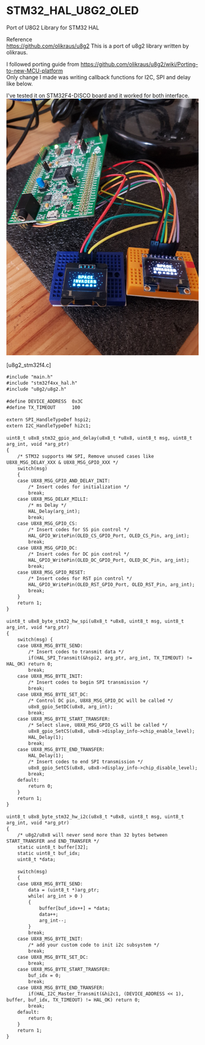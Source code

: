 # STM32_HAL_U8G2_OLED
Port of U8G2 Library for STM32 HAL

Reference<br>
https://github.com/olikraus/u8g2
This is a port of u8g2 library written by olikraus. <br>

I followed porting guide from https://github.com/olikraus/u8g2/wiki/Porting-to-new-MCU-platform <br>
Only change I made was writing callback functions for I2C, SPI and delay like below.

I've tested it on STM32F4-DISCO board and it worked for both interface.
![u8g2](./u8g2.jpg)<br>

[u8g2_stm32f4.c]
```
#include "main.h"
#include "stm32f4xx_hal.h"
#include "u8g2/u8g2.h"

#define DEVICE_ADDRESS 	0x3C
#define TX_TIMEOUT		100

extern SPI_HandleTypeDef hspi2;
extern I2C_HandleTypeDef hi2c1;

uint8_t u8x8_stm32_gpio_and_delay(u8x8_t *u8x8, uint8_t msg, uint8_t arg_int, void *arg_ptr)
{
	/* STM32 supports HW SPI, Remove unused cases like U8X8_MSG_DELAY_XXX & U8X8_MSG_GPIO_XXX */
	switch(msg)
	{
	case U8X8_MSG_GPIO_AND_DELAY_INIT:
		/* Insert codes for initialization */
		break;
	case U8X8_MSG_DELAY_MILLI:
		/* ms Delay */
		HAL_Delay(arg_int);
		break;
	case U8X8_MSG_GPIO_CS:
		/* Insert codes for SS pin control */
		HAL_GPIO_WritePin(OLED_CS_GPIO_Port, OLED_CS_Pin, arg_int);
		break;
	case U8X8_MSG_GPIO_DC:
		/* Insert codes for DC pin control */
		HAL_GPIO_WritePin(OLED_DC_GPIO_Port, OLED_DC_Pin, arg_int);
		break;
	case U8X8_MSG_GPIO_RESET:
		/* Insert codes for RST pin control */
		HAL_GPIO_WritePin(OLED_RST_GPIO_Port, OLED_RST_Pin, arg_int);
		break;
	}
	return 1;
}

uint8_t u8x8_byte_stm32_hw_spi(u8x8_t *u8x8, uint8_t msg, uint8_t arg_int, void *arg_ptr)
{
	switch(msg) {
	case U8X8_MSG_BYTE_SEND:
		/* Insert codes to transmit data */
		if(HAL_SPI_Transmit(&hspi2, arg_ptr, arg_int, TX_TIMEOUT) != HAL_OK) return 0;
		break;
	case U8X8_MSG_BYTE_INIT:
		/* Insert codes to begin SPI transmission */
		break;
	case U8X8_MSG_BYTE_SET_DC:
		/* Control DC pin, U8X8_MSG_GPIO_DC will be called */
		u8x8_gpio_SetDC(u8x8, arg_int);
		break;
	case U8X8_MSG_BYTE_START_TRANSFER:
		/* Select slave, U8X8_MSG_GPIO_CS will be called */
		u8x8_gpio_SetCS(u8x8, u8x8->display_info->chip_enable_level);
		HAL_Delay(1);
		break;
	case U8X8_MSG_BYTE_END_TRANSFER:
		HAL_Delay(1);
		/* Insert codes to end SPI transmission */
		u8x8_gpio_SetCS(u8x8, u8x8->display_info->chip_disable_level);
		break;
	default:
		return 0;
	}
	return 1;
}

uint8_t u8x8_byte_stm32_hw_i2c(u8x8_t *u8x8, uint8_t msg, uint8_t arg_int, void *arg_ptr)
{
	/* u8g2/u8x8 will never send more than 32 bytes between START_TRANSFER and END_TRANSFER */
	static uint8_t buffer[32];
	static uint8_t buf_idx;
	uint8_t *data;

	switch(msg)
	{
	case U8X8_MSG_BYTE_SEND:
		data = (uint8_t *)arg_ptr;
		while( arg_int > 0 )
		{
			buffer[buf_idx++] = *data;
			data++;
			arg_int--;
		}
		break;
	case U8X8_MSG_BYTE_INIT:
		/* add your custom code to init i2c subsystem */
		break;
	case U8X8_MSG_BYTE_SET_DC:
		break;
	case U8X8_MSG_BYTE_START_TRANSFER:
		buf_idx = 0;
		break;
	case U8X8_MSG_BYTE_END_TRANSFER:
		if(HAL_I2C_Master_Transmit(&hi2c1, (DEVICE_ADDRESS << 1), buffer, buf_idx, TX_TIMEOUT) != HAL_OK) return 0;
		break;
	default:
		return 0;
	}
	return 1;
}
```
